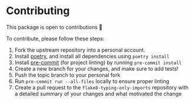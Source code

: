 # Contributing

This package is open to contributions 👏  

To contribute, please follow these steps:

1. Fork the upstream repository into a personal account.
2. Install [poetry](https://python-poetry.org/), and install all dependencies using ``poetry install``
3. Install [pre-commit](https://pre-commit.com/) (for project linting) by running ``pre-commit install``
4. Create a new branch for your changes, and make sure to add tests!
5. Push the topic branch to your personal fork
6. Run `pre-commit run --all-files` locally to ensure proper linting
6. Create a pull request to the  `flake8-typing-only-imports` repository with a detailed summary of your changes and what motivated the change
